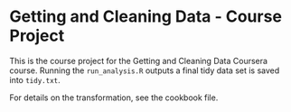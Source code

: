 # Getting and Cleaning Data - Course Project

This is the course project for the Getting and Cleaning Data Coursera course.
Running the `run_analysis.R` outputs a final tidy data set is saved into `tidy.txt`.

For details on the transformation, see the cookbook file.
